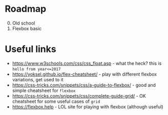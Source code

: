 # Roadmap
0. Old school
1. Flexbox basic
# Useful links
* https://www.w3schools.com/css/css_float.asp - what the heck? this is `hello from year<=2017`
* https://yoksel.github.io/flex-cheatsheet/ - play with different flexbox variations, get used to it
* https://css-tricks.com/snippets/css/a-guide-to-flexbox/ - good and simple cheatsheet for `flexbox`
* https://css-tricks.com/snippets/css/complete-guide-grid/ - OK cheatsheet for some useful cases of `grid`
* https://flexbox.help - LOL site for playing with flexbox (although useful)
